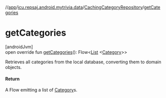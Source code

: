 //[app](../../../index.md)/[icu.repsaj.android.mytrivia.data](../index.md)/[CachingCategoryRepository](index.md)/[getCategories](get-categories.md)

# getCategories

[androidJvm]\
open override fun [getCategories](get-categories.md)():
Flow&lt;[List](https://kotlinlang.org/api/latest/jvm/stdlib/kotlin.collections/-list/index.html)
&lt;[Category](../../icu.repsaj.android.mytrivia.model/-category/index.md)&gt;&gt;

Retrieves all categories from the local database, converting them to domain objects.

#### Return

A Flow emitting a list of [Category](../../icu.repsaj.android.mytrivia.model/-category/index.md)s.
